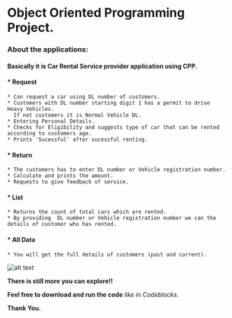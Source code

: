 # Object Oriented Programming Project.
### About the applications:
#### Basically it is Car Rental Service provider application using CPP.
 #### * Request
    * Can request a car using DL number of customers.
    * Customers with DL number starting digit 1 has a permit to drive Heavy Vehicles.
      If not customers it is Normal Vehicle DL.
    * Entering Personal Details.
    * Checks for Eligibility and suggests type of car that can be rented according to customers age.
    * Prints 'Sucessful' after sucessful renting.
 #### * Return
    * The customers has to enter DL number or Vehicle registration number.
    * Calculate and prints the amount.
    * Requests to give feedback of service.
 #### * List 
    * Returns the count of total cars which are rented.
    * By providing  DL number or Vehicle registration number we can the details of customer who has rented.
 #### * All Data
    * You will get the full details of customers (past and current). 
    
   ![alt text](https://i.imgur.com/8QgUX7I.png)
    
  **There is still more you can explore!!** 
  
  **Feel free to download and run the code** *like in Codeblocks.*
  
  **Thank You.**
